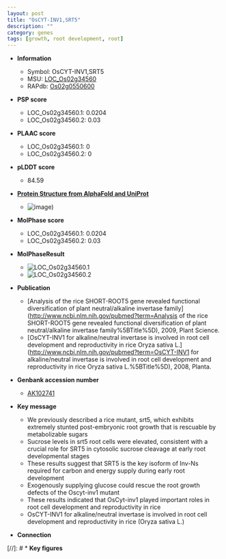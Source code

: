 ```yaml
---
layout: post
title: "OsCYT-INV1,SRT5"
description: ""
category: genes
tags: [growth, root development, root]
---
```


* **Information**  
    + Symbol: OsCYT-INV1,SRT5  
    + MSU: [LOC_Os02g34560](http://rice.plantbiology.msu.edu/cgi-bin/ORF_infopage.cgi?orf=LOC_Os02g34560)  
    + RAPdb: [Os02g0550600](http://rapdb.dna.affrc.go.jp/viewer/gbrowse_details/irgsp1?name=Os02g0550600)  

* **PSP score**  
    + LOC_Os02g34560.1: 0.0204 
    + LOC_Os02g34560.2: 0.03 

* **PLAAC score**  
    + LOC_Os02g34560.1: 0 
    + LOC_Os02g34560.2: 0 

* **pLDDT score**
    + 84.59

* **[Protein Structure from AlphaFold and UniProt](https://www.uniprot.org/uniprotkb/Q69T31/entry#structure)**
    + ![image](https://ricepsp.github.io/images/Q6/AF-Q69T31-F1.png))

* **MolPhase score**
    + LOC_Os02g34560.1: 0.0204
    + LOC_Os02g34560.2: 0.03

* **MolPhaseResult**
    + ![LOC_Os02g34560.1](https://ricepsp.github.io/pictures/LOC_Os02g/LOC_Os02g34560.1.png)
    + ![LOC_Os02g34560.2](https://ricepsp.github.io/pictures/LOC_Os02g/LOC_Os02g34560.2.png)

* **Publication**  
    + [Analysis of the rice SHORT-ROOT5 gene revealed functional diversification of plant neutral/alkaline invertase family](http://www.ncbi.nlm.nih.gov/pubmed?term=Analysis of the rice SHORT-ROOT5 gene revealed functional diversification of plant neutral/alkaline invertase family%5BTitle%5D), 2009, Plant Science.
    + [OsCYT-INV1 for alkaline/neutral invertase is involved in root cell development and reproductivity in rice Oryza sativa L.](http://www.ncbi.nlm.nih.gov/pubmed?term=OsCYT-INV1 for alkaline/neutral invertase is involved in root cell development and reproductivity in rice Oryza sativa L.%5BTitle%5D), 2008, Planta.

* **Genbank accession number**  
    + [AK102741](http://www.ncbi.nlm.nih.gov/nuccore/AK102741)

* **Key message**  
    + We previously described a rice mutant, srt5, which exhibits extremely stunted post-embryonic root growth that is rescuable by metabolizable sugars
    + Sucrose levels in srt5 root cells were elevated, consistent with a crucial role for SRT5 in cytosolic sucrose cleavage at early root developmental stages
    + These results suggest that SRT5 is the key isoform of Inv-Ns required for carbon and energy supply during early root development
    + Exogenously supplying glucose could rescue the root growth defects of the Oscyt-inv1 mutant
    + These results indicated that OsCyt-inv1 played important roles in root cell development and reproductivity in rice
    + OsCYT-INV1 for alkaline/neutral invertase is involved in root cell development and reproductivity in rice (Oryza sativa L.)

* **Connection**  

[//]: # * **Key figures**  


